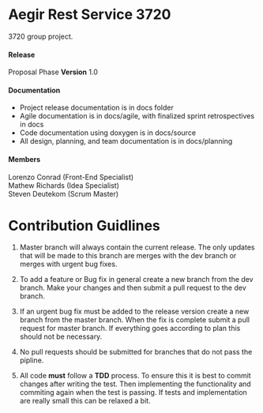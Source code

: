 # Aegir Rest Service 3720

3720 group project.

#### Release
Proposal Phase
**Version** 1.0

#### Documentation
* Project release documentation is in docs folder
* Agile documentation is in docs/agile, with finalized sprint retrospectives in docs
* Code documentation using doxygen is in docs/source
* All design, planning, and team documentation is in docs/planning

#### Members
Lorenzo Conrad (Front-End Specialist)  
Mathew Richards (Idea Specialist)  
Steven Deutekom (Scrum Master)  

# Contribution Guidlines

1. Master branch will always contain the current release. The only updates that will be made to this branch are merges with the dev branch or merges with urgent bug fixes.

2. To add a feature or Bug fix in general create a new branch from the dev branch. Make your changes and then submit a pull request to the dev branch.

3. If an urgent bug fix must be added to the release version create a new branch from the master branch. When the fix is complete submit a pull request for master branch. If everything goes according to plan this should not be necessary.

4. No pull requests should be submitted for branches that do not pass the pipline.

5. All code **must** follow a **TDD** process. To ensure this it is best to commit changes after writing the test. Then implementing the functionality and commiting again when the test is passing. If tests and implementation are really small this can be relaxed a bit.
